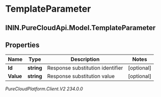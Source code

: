# TemplateParameter

## ININ.PureCloudApi.Model.TemplateParameter

## Properties

|Name | Type | Description | Notes|
|------------ | ------------- | ------------- | -------------|
| **Id** | **string** | Response substitution identifier | [optional] |
| **Value** | **string** | Response substitution value | [optional] |



_PureCloudPlatform.Client.V2 234.0.0_
